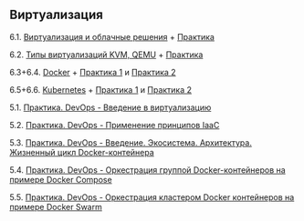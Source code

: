 ## Виртуализация

6.1. [Виртуализация и облачные решения](https://github.com/guillotine666/nah/blob/master/virtualization/notes/6-01.md) + [Практика](https://github.com/guillotine666/nah/blob/master/virtualization/homeworks/6-01.md)

6.2. [Типы виртуализаций KVM, QEMU](https://github.com/guillotine666/nah/blob/master/virtualization/notes/6-02.md) + [Практика](https://github.com/guillotine666/nah/blob/master/virtualization/homeworks/6-02.md)

6.3+6.4. [Docker](https://github.com/guillotine666/nah/blob/master/virtualization/notes/6-03.md) + [Практика 1](https://github.com/guillotine666/nah/blob/master/virtualization/homeworks/6-03.md) и [Практика 2](https://github.com/guillotine666/nah/blob/master/virtualization/homeworks/6-04.md)

6.5+6.6. [Kubernetes](https://github.com/guillotine666/nah/blob/master/virtualization/notes/6-05.md) + [Практика 1](https://github.com/guillotine666/nah/blob/master/virtualization/homeworks/6-05.md) и [Практика 2](https://github.com/guillotine666/nah/blob/master/virtualization/homeworks/6-06.md)

5.1. [Практика. DevOps - Введение в виртуализацию](https://github.com/malkops/nah/blob/master/virtualization/homeworks/05-virt-01-basics.md)

5.2. [Практика. DevOps - Применение принципов IaaC](https://github.com/malkops/nah/blob/master/virtualization/homeworks/05-virt-02-iaac.md)

5.3. [Практика. DevOps - Введение. Экосистема. Архитектура. Жизненный цикл Docker-контейнера](https://github.com/malkops/nah/blob/master/virtualization/homeworks/05-virt-03-docker.md)

5.4. [Практика. DevOps - Оркестрация группой Docker-контейнеров на примере Docker Compose](https://github.com/malkops/nah/blob/master/virtualization/homeworks/05-virt-04-docker-compose.md)

5.5. [Практика. DevOps - Оркестрация кластером Docker контейнеров на примере Docker Swarm](https://github.com/malkops/nah/blob/master/virtualization/homeworks/05-virt-05-docker-swarm.md)
